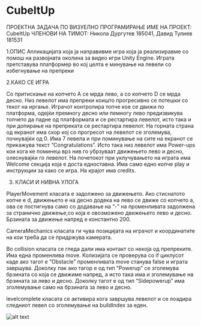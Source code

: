 # CubeItUp

ПРОЕКТНА ЗАДАЧА ПО ВИЗУЕЛНО ПРОГРАМИРАЊЕ 
ИМЕ НА ПРОЕКТ: CubeItUp
ЧЛЕНОВИ НА ТИМОТ: Никола Дургутев 185041, Давид Тулиев 181531

1.ОПИС
Апликацијата која ја направивме игра која ја реализиравме  со помош на развојната околина за видео игри Unity Engine. 
Играта претставува платформер во кој целта е минување на левели со избегнување на препреки

2.КАКО СЕ ИГРА

Со притискање на копчето А се мрда лево, а со копчето D се мрда десно. Низ левелот има препреки коишто прогресивно се потешки со текот на иргање. 
Играчот контролира топче кое се движи по платформа, одејќи премногу десно или пемногу лево предизвикува топчето да падне од платформата и се рестартира левелот,
исто така и при допирање на препреката се рестартира левелот. На горната страна од екранот има скор кој со прогресот на левелот се зголемува, почнувајќи од 0.
Има 7 левела и при поминување на сите на екранот се прикажува текст “Congratulations”.
Исто така низ левелот има Power-ups кои кога ке поминеш врз нив го убрзуваат движењето лево и десно, олеснувајќи го левелот.
На почетокот при уклучувањето на играта има Welcome секција која е доста едноставна. Има само едно копче play и инструкции за како се игра. На крајот има credits.

3. КЛАСИ И НИВНА УЛОГА

PlayerMovement класата е задолжено за движењето. Ако стиснатото копче е d, движењето е на десно додека на лево се движе со копчето а,
ова се постигнува само со додавање на  “-” на променливата задолжена за странично движење,со која е овозможено движењето лево и десно.
Брзината за движење напред е константно 200.

CameraMechanics класата ги чува позицијата на играчот и координатите на кои треба да се придржува камерата.

Во collision  класата се гледа дали има контакт со некоја од препреките. Има една променлива move. Колизијата се проверува со if циклусот каде ако тагот 
е “Obstacle” променливата move станува false и играта завршува. Доколку пак ако тагор е од тип “Powerup” се зголемува брзината со која се движиме напред, 
а исто така има и зголемување на брзината за лево и десно.
Доколку тагот е од тип “Sidepowerup” има зголемување само на брзината за лево и десно.

levelcomplete класата се активира кога завршува левелот и се лоадира следниот левел со зголемување на buildIndex  за еден.


![alt text](http://url/to/img.png)

